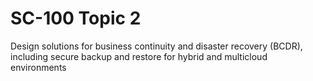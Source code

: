 # SC-100 Topic 2

Design solutions for business continuity and disaster recovery (BCDR), including secure backup and restore for hybrid and multicloud environments
